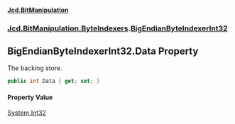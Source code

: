 #### [Jcd.BitManipulation](index.md 'index')

### [Jcd.BitManipulation.ByteIndexers](Jcd.BitManipulation.ByteIndexers.md 'Jcd.BitManipulation.ByteIndexers').[BigEndianByteIndexerInt32](Jcd.BitManipulation.ByteIndexers.BigEndianByteIndexerInt32.md 'Jcd.BitManipulation.ByteIndexers.BigEndianByteIndexerInt32')

## BigEndianByteIndexerInt32.Data Property

The backing store.

```csharp
public int Data { get; set; }
```

#### Property Value

[System.Int32](https://docs.microsoft.com/en-us/dotnet/api/System.Int32 'System.Int32')